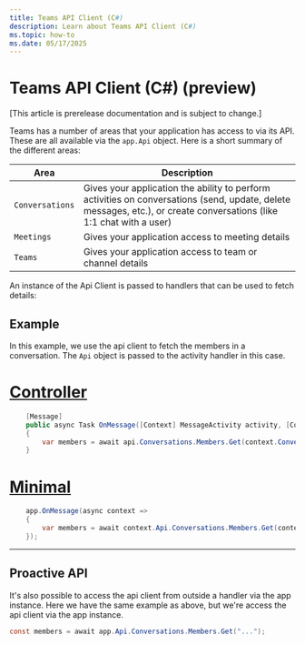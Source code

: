 ```yaml
---
title: Teams API Client (C#)
description: Learn about Teams API Client (C#)
ms.topic: how-to
ms.date: 05/17/2025
---
```

# Teams API Client (C#) (preview)

[This article is prerelease documentation and is subject to change.]

Teams has a number of areas that your application has access to via its API. These are all available via the `app.Api` object. Here is a short summary of the different areas:

| Area | Description |
|------|-------------|
| `Conversations` | Gives your application the ability to perform activities on conversations (send, update, delete messages, etc.), or create conversations (like 1:1 chat with a user) |
| `Meetings` | Gives your application access to meeting details |
| `Teams` | Gives your application access to team or channel details |


An instance of the Api Client is passed to handlers that can be used to fetch details:

## Example

In this example, we use the api client to fetch the members in a conversation. The `Api` object is passed to the activity handler in this case.
# [Controller](#tab/controller)
```csharp 
    [Message]
    public async Task OnMessage([Context] MessageActivity activity, [Context] ApiClient api)
    {
        var members = await api.Conversations.Members.Get(context.Conversation.Id);
    }
```
# [Minimal](#tab/minimal)
```csharp 
    app.OnMessage(async context =>
    {
        var members = await context.Api.Conversations.Members.Get(context.Conversation.Id);
    });
```
---

## Proactive API

It's also possible to access the api client from outside a handler via the app instance. Here we have the same example as above, but we're access the api client via the app instance.

```csharp
const members = await app.Api.Conversations.Members.Get("...");
```